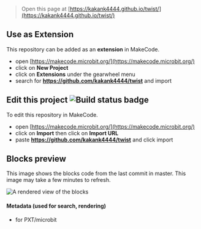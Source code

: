 
> Open this page at [https://kakank4444.github.io/twist/](https://kakank4444.github.io/twist/)

## Use as Extension

This repository can be added as an **extension** in MakeCode.

* open [https://makecode.microbit.org/](https://makecode.microbit.org/)
* click on **New Project**
* click on **Extensions** under the gearwheel menu
* search for **https://github.com/kakank4444/twist** and import

## Edit this project ![Build status badge](https://github.com/kakank4444/twist/workflows/MakeCode/badge.svg)

To edit this repository in MakeCode.

* open [https://makecode.microbit.org/](https://makecode.microbit.org/)
* click on **Import** then click on **Import URL**
* paste **https://github.com/kakank4444/twist** and click import

## Blocks preview

This image shows the blocks code from the last commit in master.
This image may take a few minutes to refresh.

![A rendered view of the blocks](https://github.com/kakank4444/twist/raw/master/.github/makecode/blocks.png)

#### Metadata (used for search, rendering)

* for PXT/microbit
<script src="https://makecode.com/gh-pages-embed.js"></script><script>makeCodeRender("{{ site.makecode.home_url }}", "{{ site.github.owner_name }}/{{ site.github.repository_name }}");</script>
